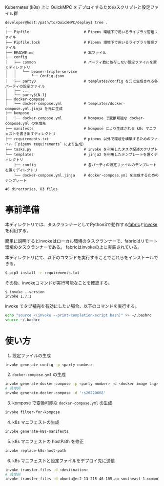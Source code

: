 Kubernetes (k8s) 上に QuickMPC をデプロイするためのスクリプトと設定ファイル群

```console
developer@host:/path/to/QuickMPC/deploy$ tree .
.
├── Pipfile                         # Pipenv 環境下で用いるライブラリ管理ファイル
├── Pipfile.lock                    # Pipenv 環境下で用いるライブラリ管理ファイル
├── README.md                       # 本ファイル
├── config
│   ├── common                      # パーティ数に依存しない設定ファイルを置くディレクトリ
│   │   └── beaver-triple-service
│   │       └── Config.json
│   ├── party0                      # templates/config を元に生成される各パーティの設定ファイル
│   ├── ...
│   └── party${N-1}
├── docker-compose
│   └── docker-compose.yml          # templates/docker-compose.yml.jinja を元に生成
├── kompose
│   └── docker-compose.yml          # kompose で変換可能な docker-compose.yml の生成先
├── manifests                       # kompose により生成される k8s マニフェストを書き出すディレクトリ
├── requirements.txt                # pipenv 以外で環境を構築するためのファイル（`pipenv requirements` により生成）
├── tasks.py                        # invoke を利用したタスク記述スクリプト
└── templates                       # jinja2 を利用したテンプレートを置くディレクトリ
    ├── config                      # 各パーティの設定ファイルのテンプレートを置くディレクトリ
    └── docker-compose.yml.jinja    # docker-compose.yml を生成するためのテンプレート

46 directories, 83 files
```

# 事前準備

本ディレクトリでは、タスクランナーとしてPython3で動作する[fabric](https://www.fabfile.org/)と[invoke](https://www.pyinvoke.org/)を利用する。

簡単に説明するとinvokeはローカル環境のタスクランナーで、fabricはリモート環境のタスクランナーである。
fabricはinvokeの上に実装されている。

本ディレクトリにて、以下のコマンドを実行することでこれらをインストールできる。
```bash
$ pip3 install -r requirements.txt
```

その後、invokeコマンドが実行可能なことを確認する。
```
$ invoke --version
Invoke 1.7.1
```

invoke でタブ補完を有効にしたい場合、以下のコマンドを実行する。

```bash
echo "source <(invoke --print-completion-script bash)" >> ~/.bashrc
source ~/.bashrc
```

# 使い方

1. 設定ファイルの生成

```bash
invoke generate-config -p <party number>
```

2. `docker-compose.yml` の生成

```bash
invoke generate-docker-compose -p <party number> -d <docker image tag>
# 具体例
invoke generate-docker-compose -d ':s20220608'
```

3. kompose で変換可能な `docker-compose.yml` の生成

```bash
invoke filter-for-kompose
```

4. k8s マニフェストの生成

```bash
invoke generate-k8s-manifests
```

5. k8s マニフェストの hostPath を修正

```bash
invoke replace-k8s-host-path
```

6. k8s マニフェストと設定ファイルをデプロイ先に送信

```bash
invoke transfer-files -d <destination>
# 具体例
invoke transfer-files -d ubuntu@ec2-13-215-46-105.ap-southeast-1.compute.amazonaws.com
```
